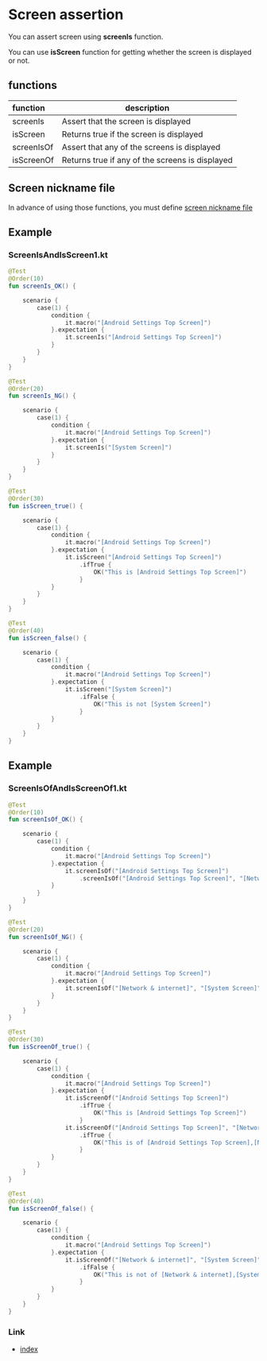 # Screen assertion

You can assert screen using **screenIs** function.

You can use **isScreen** function for getting whether the screen is displayed or not.

## functions

| function   | description                                     |
|:-----------|-------------------------------------------------|
| screenIs   | Assert that the screen is displayed             |
| isScreen   | Returns true if the screen is displayed         |
| screenIsOf | Assert that any of the screens is displayed     |
| isScreenOf | Returns true if any of the screens is displayed |

## Screen nickname file

In advance of using those functions, you must
define [screen nickname file](../../selector_and_nickname/nickname/screen_nickname.md)

## Example

### ScreenIsAndIsScreen1.kt

```kotlin
@Test
@Order(10)
fun screenIs_OK() {

    scenario {
        case(1) {
            condition {
                it.macro("[Android Settings Top Screen]")
            }.expectation {
                it.screenIs("[Android Settings Top Screen]")
            }
        }
    }
}

@Test
@Order(20)
fun screenIs_NG() {

    scenario {
        case(1) {
            condition {
                it.macro("[Android Settings Top Screen]")
            }.expectation {
                it.screenIs("[System Screen]")
            }
        }
    }
}

@Test
@Order(30)
fun isScreen_true() {

    scenario {
        case(1) {
            condition {
                it.macro("[Android Settings Top Screen]")
            }.expectation {
                it.isScreen("[Android Settings Top Screen]")
                    .ifTrue {
                        OK("This is [Android Settings Top Screen]")
                    }
            }
        }
    }
}

@Test
@Order(40)
fun isScreen_false() {

    scenario {
        case(1) {
            condition {
                it.macro("[Android Settings Top Screen]")
            }.expectation {
                it.isScreen("[System Screen]")
                    .ifFalse {
                        OK("This is not [System Screen]")
                    }
            }
        }
    }
}
```

## Example

### ScreenIsOfAndIsScreenOf1.kt

```kotlin
@Test
@Order(10)
fun screenIsOf_OK() {

    scenario {
        case(1) {
            condition {
                it.macro("[Android Settings Top Screen]")
            }.expectation {
                it.screenIsOf("[Android Settings Top Screen]")
                    .screenIsOf("[Android Settings Top Screen]", "[Network & internet]", "[System Screen]")
            }
        }
    }
}

@Test
@Order(20)
fun screenIsOf_NG() {

    scenario {
        case(1) {
            condition {
                it.macro("[Android Settings Top Screen]")
            }.expectation {
                it.screenIsOf("[Network & internet]", "[System Screen]")
            }
        }
    }
}

@Test
@Order(30)
fun isScreenOf_true() {

    scenario {
        case(1) {
            condition {
                it.macro("[Android Settings Top Screen]")
            }.expectation {
                it.isScreenOf("[Android Settings Top Screen]")
                    .ifTrue {
                        OK("This is [Android Settings Top Screen]")
                    }
                it.isScreenOf("[Android Settings Top Screen]", "[Network & internet]", "[System Screen]")
                    .ifTrue {
                        OK("This is of [Android Settings Top Screen],[Network & internet],[System Screen]")
                    }
            }
        }
    }
}

@Test
@Order(40)
fun isScreenOf_false() {

    scenario {
        case(1) {
            condition {
                it.macro("[Android Settings Top Screen]")
            }.expectation {
                it.isScreenOf("[Network & internet]", "[System Screen]")
                    .ifFalse {
                        OK("This is not of [Network & internet],[System Screen]")
                    }
            }
        }
    }
}
```

### Link

- [index](../../../index.md)

